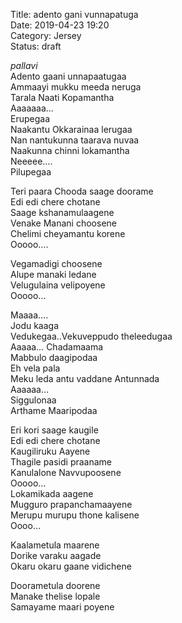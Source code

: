 ﻿﻿Title:  adento gani vunnapatuga  
Date: 2019-04-23 19:20  
Category: Jersey  
Status: draft

_pallavi_  
Adento gaani unnapaatugaa  
Ammaayi mukku meeda neruga  
Tarala Naati Kopamantha  
Aaaaaaa…  
Erupegaa  
Naakantu Okkarainaa lerugaa  
Nan nantukunna taarava nuvaa  
Naakunna chinni lokamantha  
Neeeee….  
Pilupegaa  

Teri paara Chooda saage doorame  
Edi edi chere chotane  
Saage kshanamulaagene  
Venake Manani choosene  
Chelimi cheyamantu korene  
Ooooo….  

Vegamadigi choosene   
Alupe manaki ledane  
Velugulaina velipoyene  
Ooooo…

Maaaa….  
Jodu kaaga  
Vedukegaa..Vekuveppudo theleedugaa  
Aaaaa… Chadamaama  
Mabbulo daagipodaa  
Eh vela pala  
Meku leda antu vaddane Antunnada  
Aaaaaa…  
Siggulonaa  
Arthame Maaripodaa  

Eri kori saage kaugile  
Edi edi chere chotane  
Kaugiliruku Aayene  
Thagile pasidi praaname  
Kanulalone Navvupoosene  
Ooooo…  
Lokamikada aagene  
Mugguro prapanchamaayene  
Merupu murupu thone kalisene  
Oooo…  

Kaalametula maarene  
Dorike varaku aagade  
Okaru okaru gaane vidichene  

Doorametula doorene  
Manake thelise lopale  
Samayame maari poyene  
